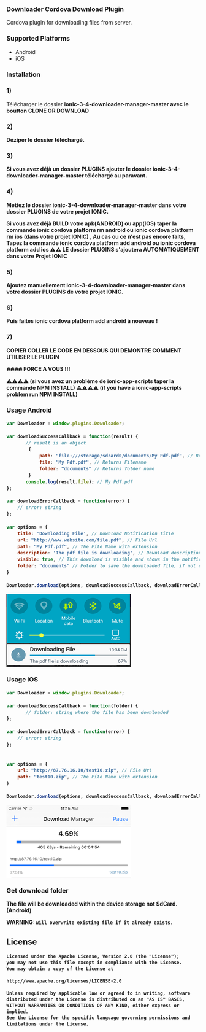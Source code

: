 ### Downloader Cordova Download Plugin

Cordova plugin for downloading files from server.

### Supported Platforms

- Android
- iOS

### Installation

### 1)
Télécharger le dossier <strong>ionic-3-4-downloader-manager-master<strong> avec le boutton CLONE OR DOWNLOAD


### 2) 
Déziper le dossier téléchargé.


### 3)
Si vous avez déjà un dossier <strong> PLUGINS <strong> ajouter le dossier <strong>ionic-3-4-downloader-manager-master<strong> téléchargé au paravant.


### 4)
Mettez le dossier  <strong>ionic-3-4-downloader-manager-master<strong> dans votre dossier <strong> PLUGINS </strong> de votre projet IONIC.   


Si vous avez déjà BUILD votre apk(ANDROID) ou app(IOS) taper la commande <strong>ionic cordova platform rm android<strong>
ou <strong>ionic cordova platform rm ios<strong> (dans votre projet IONIC) ,
Au cas ou ce n'est pas encore faits, Tapez la commande <strong>ionic cordova platform add android<strong> ou <strong>ionic cordova platform add ios<strong>
⚠️⚠️  LE dossier PLUGINS s'ajoutera AUTOMATIQUEMENT dans votre Projet IONIC


### 5)
Ajoutez manuellement <strong>ionic-3-4-downloader-manager-master<strong>  dans votre dossier <strong> PLUGINS <strong> de votre projet IONIC.
   
   
### 6)
Puis faites <strong>ionic cordova platform add android<strong> à nouveau !
   
   
### 7) 
COPIER COLLER LE CODE EN DESSOUS QUI DEMONTRE COMMENT UTILISER LE PLUGIN
    
🔥🔥🔥🔥 FORCE A VOUS !!!


⚠️⚠️⚠️⚠️ (si vous avez un problème de ionic-app-scripts taper la commande NPM INSTALL) 
⚠️⚠️⚠️⚠️ (if you have a ionic-app-scripts problem run NPM INSTALL) 

### Usage Android

```js
var Downloader = window.plugins.Downloader;

var downloadSuccessCallback = function(result) {
       // result is an object
        {
            path: "file:///storage/sdcard0/documents/My Pdf.pdf", // Returns full file path
            file: "My Pdf.pdf", // Returns Filename
            folder: "documents" // Returns folder name
        }
       console.log(result.file); // My Pdf.pdf
};

var downloadErrorCallback = function(error) {
    // error: string
};

var options = {
    title: 'Downloading File', // Download Notification Title
    url: "http://www.website.com/file.pdf", // File Url
    path: "My Pdf.pdf", // The File Name with extension
    description: 'The pdf file is downloading', // Download description Notification String
    visible: true, // This download is visible and shows in the notifications while in progress and after completion.
    folder: "documents" // Folder to save the downloaded file, if not exist it will be created
}

Downloader.download(options, downloadSuccessCallback, downloadErrorCallback);
```
<img align="center" src="image/android.png" />

### Usage iOS

```js
var Downloader = window.plugins.Downloader;

var downloadSuccessCallback = function(folder) {
       // folder: string where the file has been downloaded
};

var downloadErrorCallback = function(error) {
    // error: string
};


var options = {
    url: "http://87.76.16.10/test10.zip", // File Url
    path: "test10.zip", // The File Name with extension
}

Downloader.download(options, downloadSuccessCallback, downloadErrorCallback);
```
<img align="center" src="image/ios.png" />

### Get download folder

The file will be downloaded within the device storage not SdCard.(Android)

WARNING: `will overwrite existing file if it already exists.`

License
--------

    Licensed under the Apache License, Version 2.0 (the "License");
    you may not use this file except in compliance with the License.
    You may obtain a copy of the License at

    http://www.apache.org/licenses/LICENSE-2.0

    Unless required by applicable law or agreed to in writing, software
    distributed under the License is distributed on an "AS IS" BASIS,
    WITHOUT WARRANTIES OR CONDITIONS OF ANY KIND, either express or implied.
    See the License for the specific language governing permissions and
    limitations under the License.
